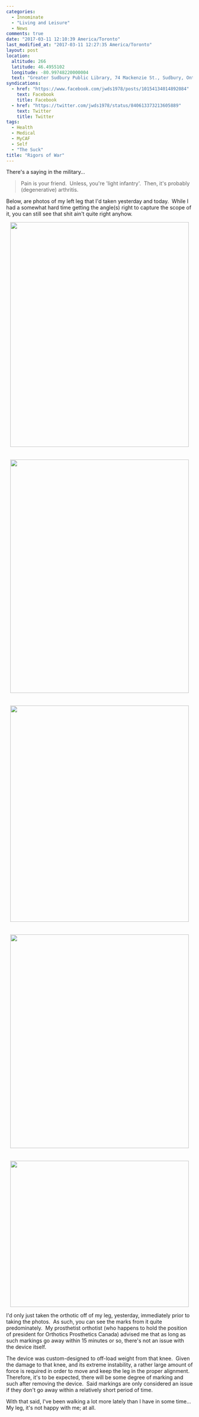 ```yaml
---
categories:
  - Innominate
  - "Living and Leisure"
  - News
comments: true
date: "2017-03-11 12:10:39 America/Toronto"
last_modified_at: "2017-03-11 12:27:35 America/Toronto"
layout: post
location:
  altitude: 266
  latitude: 46.4955102
  longitude: -80.99748220000004
  text: "Greater Sudbury Public Library, 74 Mackenzie St., Sudbury, Ontario, P3C 4X8, Canada"
syndications:
  - href: "https://www.facebook.com/jwds1978/posts/10154134014892084"
    text: Facebook
    title: Facebook
  - href: "https://twitter.com/jwds1978/status/840613373213605889"
    text: Twitter
    title: Twitter
tags:
  - Health
  - Medical
  - MyCAF
  - Self
  - "The Suck"
title: "Rigors of War"
---
```


<p>
  There's a saying in the military&hellip;
</p>
<blockquote>
  Pain is your friend.&nbsp; Unless, you're 'light infantry'.&nbsp; Then, it's probably (degenerative) arthritis.
</blockquote>
<!--excerptBreak-->
<p>
  Below, are photos of my left leg that I'd taken yesterday and today.&nbsp; While I had a somewhat hard time getting the angle(s) right to capture the scope of
  it, you can still see that shit ain't quite right anyhow.
</p>
<p>
  <a href="{{ site.uri.assets }}/blog/2017/03/11/rigors-of-war/2017-03-10_22-25-49_03-04.jpg" target="_blank" title="">
    <img
      alt="" height="606" src="{{ site.uri.assets }}/blog/2017/03/11/rigors-of-war/2017-03-10_22-25-49_03-04_482x606.jpg"
      style="border: 0px; display: block; margin-left: auto; margin-right: auto;" width="482" />
  </a><br />
  &nbsp;<br />
  <a href="{{ site.uri.assets }}/blog/2017/03/11/rigors-of-war/2017-03-10_22-27-03_03-04.jpg" target="_blank" title="">
    <img
      alt="" height="629" src="{{ site.uri.assets }}/blog/2017/03/11/rigors-of-war/2017-03-10_22-27-03_03-04_482x629.jpg"
      style="border: 0px; display: block; margin-left: auto; margin-right: auto;" width="482" />
  </a><br />
  &nbsp;<br />
  <a href="{{ site.uri.assets }}/blog/2017/03/11/rigors-of-war/2017-03-10_22-27-22_03-04.jpg" target="_blank" title="">
    <img
      alt="" height="583" src="{{ site.uri.assets }}/blog/2017/03/11/rigors-of-war/2017-03-10_22-27-22_03-04_482x583.jpg"
      style="border: 0px; display: block; margin-left: auto; margin-right: auto;" width="482" />
  </a><br />
  &nbsp;<br />
  <a href="{{ site.uri.assets }}/blog/2017/03/11/rigors-of-war/2017-03-10_22-27-33_03-04.jpg" target="_blank" title="">
    <img
      alt="" height="576" src="{{ site.uri.assets }}/blog/2017/03/11/rigors-of-war/2017-03-10_22-27-33_03-04_482x576.jpg"
      style="border: 0px; display: block; margin-left: auto; margin-right: auto;" width="482" />
  </a><br />
  &nbsp;<br />
  <a href="{{ site.uri.assets }}/blog/2017/03/11/rigors-of-war/2017-03-11_06-42-40_04-03.jpg" target="_blank" title="">
    <img
      alt="" height="394" src="{{ site.uri.assets }}/blog/2017/03/11/rigors-of-war/2017-03-11_06-42-40_04-03_482x394.jpg"
      style="border: 0px; display: block; margin-left: auto; margin-right: auto;" width="482" />
  </a>
</p>
<p>
  I'd only just taken the orthotic off of my leg, yesterday, immediately prior to taking the photos.&nbsp; As such, you can see the marks from it quite
  predominately.&nbsp; My prosthetist orthotist (who happens to hold the position of president for Orthotics Prosthetics Canada) advised me that as long as such
  markings go away within 15 minutes or so, there's not an issue with the device itself.
</p>
<p>
  The device was custom-designed to off-load weight from that knee.&nbsp; Given the damage to that knee, and its extreme instability, a rather large amount of
  force is required in order to move and keep the leg in the proper alignment.&nbsp; Therefore, it's to be expected, there will be some degree of marking and
  such after removing the device.&nbsp; Said markings are only considered an issue if they don't go away within a relatively short period of time.
</p>
<p>
  With that said, I've been walking a lot more lately than I have in some time&hellip;&nbsp; My leg, it's not happy with me; at all.
</p>
